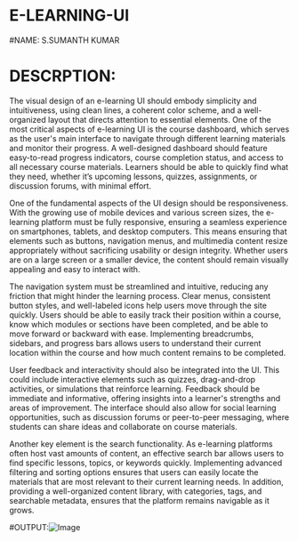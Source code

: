 # E-LEARNING-UI



#NAME: S.SUMANTH KUMAR



# DESCRPTION: 
The visual design of an e-learning UI should embody simplicity and intuitiveness, using clean lines, a coherent color scheme, and a well-organized layout that directs attention to essential elements. One of the most critical aspects of e-learning UI is the course dashboard, which serves as the user's main interface to navigate through different learning materials and monitor their progress. A well-designed dashboard should feature easy-to-read progress indicators, course completion status, and access to all necessary course materials. Learners should be able to quickly find what they need, whether it’s upcoming lessons, quizzes, assignments, or discussion forums, with minimal effort.

One of the fundamental aspects of the UI design should be responsiveness. With the growing use of mobile devices and various screen sizes, the e-learning platform must be fully responsive, ensuring a seamless experience on smartphones, tablets, and desktop computers. This means ensuring that elements such as buttons, navigation menus, and multimedia content resize appropriately without sacrificing usability or design integrity. Whether users are on a large screen or a smaller device, the content should remain visually appealing and easy to interact with.

The navigation system must be streamlined and intuitive, reducing any friction that might hinder the learning process. Clear menus, consistent button styles, and well-labeled icons help users move through the site quickly. Users should be able to easily track their position within a course, know which modules or sections have been completed, and be able to move forward or backward with ease. Implementing breadcrumbs, sidebars, and progress bars allows users to understand their current location within the course and how much content remains to be completed.

User feedback and interactivity should also be integrated into the UI. This could include interactive elements such as quizzes, drag-and-drop activities, or simulations that reinforce learning. Feedback should be immediate and informative, offering insights into a learner's strengths and areas of improvement. The interface should also allow for social learning opportunities, such as discussion forums or peer-to-peer messaging, where students can share ideas and collaborate on course materials.

Another key element is the search functionality. As e-learning platforms often host vast amounts of content, an effective search bar allows users to find specific lessons, topics, or keywords quickly. Implementing advanced filtering and sorting options ensures that users can easily locate the materials that are most relevant to their current learning needs. In addition, providing a well-organized content library, with categories, tags, and searchable metadata, ensures that the platform remains navigable as it grows.



#OUTPUT:![Image](https://github.com/user-attachments/assets/5d8ee441-594b-421a-84a2-be2bd0072a0f)
